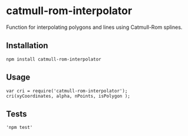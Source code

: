 # catmull-rom-interpolator

Function for interpolating polygons and lines using Catmull-Rom splines.

## Installation

	npm install catmull-rom-interpolator

## Usage

	var cri = require('catmull-rom-interpolator');
	cri(xyCoordinates, alpha, nPoints, isPolygon );

## Tests
	'npm test'
